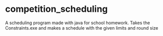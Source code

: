 # competition_scheduling
A scheduling program made with java for school homework. Takes the Constraints.exe and makes a schedule with the given limits and round size
